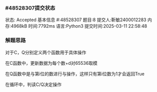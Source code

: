 ### #48528307提交状态

状态: Accepted
基本信息
#:48528307
题目:8
提交人:靳敏2400012283
内存:4968kB
时间:7792ms
语言:Python3
提交时间:2025-03-11 22:58:48

### 解题思路

对于C，Q分别定义两个函数用于具体操作   

在C函数中，更新数据为每个数+d对65536取模   
  
在Q函数中是与第i位的数进行与操作，这样只有第i位数为1才会返回True    
   
在循环中，判读C/Q决定操作